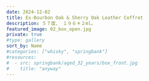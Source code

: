 ```yaml
---
date: 2024-12-02
title: Ex-Bourbon Oak & Sherry Oak Leather Coffret
description: ５７度、 １９６＊２ml。
featured_image: 02_box_open.jpg
private: true
#type: gallery
sort_by: Name
#categories: ["whisky", "springbank"]
#resources:
#  - src: springbank/aged_32_years/box_front.jpg
#    title: "anyway"
---
```

